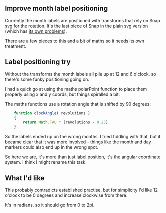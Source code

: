 Improve month label positioning
-------------------------------

Currently the month labels are positioned with transforms that rely on Snap svg for the rotation.
It's the last piece of Snap in the plain svg version (which has [its own problems](<improve plain svg performance.md>)).

There are a few pieces to this and a bit of maths so it needs its own treatment.



Label positioning try
---------------------

Without the transforms the month labels all pile up at 12 and 6 o'clock, so there's some funky positioning going on.

I had a quick go at using the maths polarPoint function to place them properly using x and y coords, but things spiralled a bit.

The maths functions use a rotation angle that is shifted by 90 degrees:

```javascript
	function clockAngle( revolutions )
	{
		return Math.TAU * (revolutions - 0.25)
	}
```

So the labels ended up on the wrong months.
I tried fiddling with that, but it became clear that it was more involved - things like the month and day markers could also end up in the wrong spot.

So here we are, it's more than just label position, it's the angular coordinate system.
I think I might rename this task.


What I'd like
-------------

This probably contradicts established practise, but for simplicity I'd like 12 o'clock to be 0 degrees and increase clockwise from there.

It's in radians, so it should go from 0 to 2pi.






